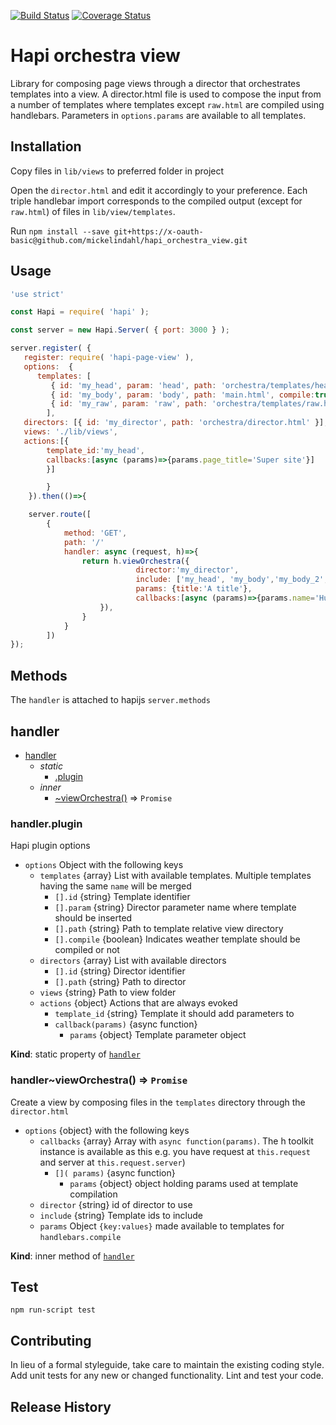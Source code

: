 [![Build Status](https://travis-ci.org/mickelindahl/hapi_orchestra_view.svg?branch=master)](https://travis-ci.org/mickelindahl/hapi_orchestra_view)
[![Coverage Status](https://coveralls.io/repos/github/mickelindahl/hapi_orchestra_view/badge.svg?branch=master)](https://coveralls.io/github/mickelindahl/hapi_orchestra_view?branch=master)

# Hapi orchestra view

Library for composing page views through a director that orchestrates
templates into a view. A director.html file is used to compose
the input from a number of templates where templates
except `raw.html` are compiled using handlebars. Parameters in
`options.params` are available to all templates.


## Installation

Copy files in `lib/views` to preferred folder in project

Open the `director.html` and edit it accordingly to your preference. Each
triple handlebar import corresponds to the compiled output (except for
`raw.html`) of files in `lib/view/templates`.

Run `npm install --save git+https://x-oauth-basic@github.com/mickelindahl/hapi_orchestra_view.git`


## Usage
```javaScript
'use strict'

const Hapi = require( 'hapi' );

const server = new Hapi.Server( { port: 3000 } );

server.register( {
   register: require( 'hapi-page-view' ),
   options:  {
      templates: [
         { id: 'my_head', param: 'head', path: 'orchestra/templates/head.html', compile:true },
         { id: 'my_body', param: 'body', path: 'main.html', compile:true },
         { id: 'my_raw', param: 'raw', path: 'orchestra/templates/raw.html', compile:false },
        ],
   directors: [{ id: 'my_director', path: 'orchestra/director.html' }],
   views: './lib/views',
   actions:[{
        template_id:'my_head',
        callbacks:[async (params)=>{params.page_title='Super site'}]
        }]

        }
    }).then(()=>{

    server.route([
        {
            method: 'GET',
            path: '/'
            handler: async (request, h)=>{
                return h.viewOrchestra({
                            director:'my_director',
                            include: ['my_head', 'my_body','my_body_2',  'my_raw', 'my_wrong'],
                            params: {title:'A title'},
                            callbacks:[async (params)=>{params.name='Humphrey Bogard'}]
                    }),
                }
            }
        ])
});
```

## Methods

The `handler` is attached to hapijs `server.methods`

<a name="server.methods.module_handler"></a>

## handler

* [handler](#server.methods.module_handler)
    * _static_
        * [.plugin](#server.methods.module_handler.plugin)
    * _inner_
        * [~viewOrchestra()](#server.methods.module_handler..viewOrchestra) ⇒ <code>Promise</code>

<a name="server.methods.module_handler.plugin"></a>

### handler.plugin
Hapi plugin options

- `options` Object with the following keys
  - `templates` {array} List with available templates. Multiple templates having the same `name` will
  be merged
    - `[].id` {string} Template identifier
    - `[].param` {string} Director parameter name where template should be inserted
    - `[].path` {string} Path to template relative view directory
    - `[].compile` {boolean} Indicates weather template should be compiled or not
  - `directors` {array} List with available directors
      - `[].id` {string} Director identifier
      - `[].path` {string} Path to director
  - `views` {string} Path to view folder
  - `actions` {object} Actions that are always evoked
    - `template_id` {string} Template it should add parameters to
    - `callback(params)` {async function}
      - `params` {object} Template parameter object

**Kind**: static property of [<code>handler</code>](#server.methods.module_handler)  
<a name="server.methods.module_handler..viewOrchestra"></a>

### handler~viewOrchestra() ⇒ <code>Promise</code>
Create a view by composing files in the  `templates` directory
 through the `director.html`

- `options` {object} with the following keys
  - `callbacks` {array} Array with `async function(params)`.
  The h toolkit instance is available as this e.g. you have
  request at `this.request` and server at `this.request.server`)
    - `[]( params)` {async function}
      - `params` {object} object holding params used at template compilation
  - `director` {string} id of director to use
  - `include` {string} Template ids to include
  - `params` Object `{key:values}` made available to templates for `handlebars.compile`

**Kind**: inner method of [<code>handler</code>](#server.methods.module_handler)  
## Test
`npm run-script test`

## Contributing
In lieu of a formal styleguide, take care to maintain the
existing coding style. Add unit tests for any new or changed
functionality. Lint and test your code.

## Release History